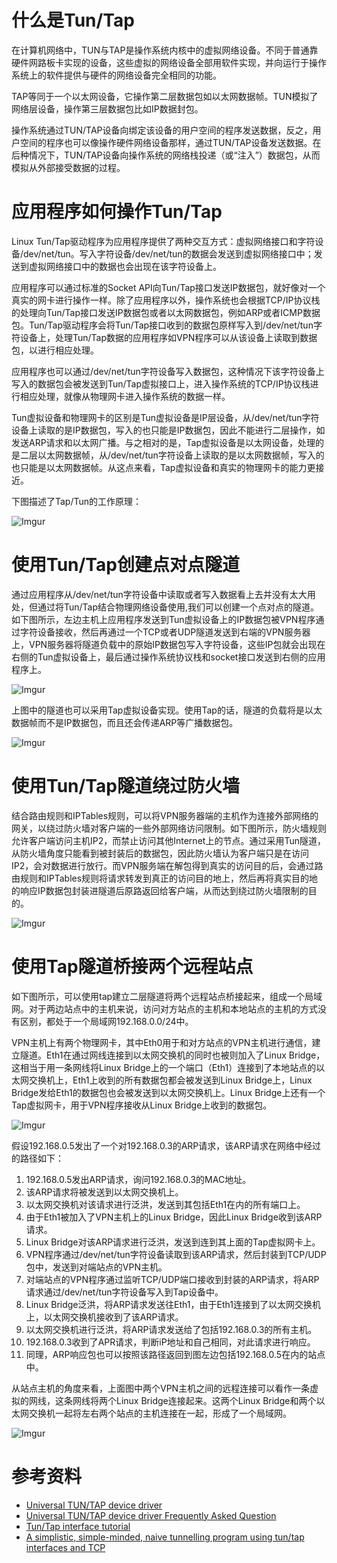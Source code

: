 # 什么是Tun/Tap

在计算机网络中，TUN与TAP是操作系统内核中的虚拟网络设备。不同于普通靠硬件网路板卡实现的设备，这些虚拟的网络设备全部用软件实现，并向运行于操作系统上的软件提供与硬件的网络设备完全相同的功能。

TAP等同于一个以太网设备，它操作第二层数据包如以太网数据帧。TUN模拟了网络层设备，操作第三层数据包比如IP数据封包。

操作系统通过TUN/TAP设备向绑定该设备的用户空间的程序发送数据，反之，用户空间的程序也可以像操作硬件网络设备那样，通过TUN/TAP设备发送数据。在后种情况下，TUN/TAP设备向操作系统的网络栈投递（或“注入”）数据包，从而模拟从外部接受数据的过程。

# 应用程序如何操作Tun/Tap

Linux Tun/Tap驱动程序为应用程序提供了两种交互方式：虚拟网络接口和字符设备/dev/net/tun。写入字符设备/dev/net/tun的数据会发送到虚拟网络接口中；发送到虚拟网络接口中的数据也会出现在该字符设备上。

应用程序可以通过标准的Socket API向Tun/Tap接口发送IP数据包，就好像对一个真实的网卡进行操作一样。除了应用程序以外，操作系统也会根据TCP/IP协议栈的处理向Tun/Tap接口发送IP数据包或者以太网数据包，例如ARP或者ICMP数据包。Tun/Tap驱动程序会将Tun/Tap接口收到的数据包原样写入到/dev/net/tun字符设备上，处理Tun/Tap数据的应用程序如VPN程序可以从该设备上读取到数据包，以进行相应处理。

应用程序也可以通过/dev/net/tun字符设备写入数据包，这种情况下该字符设备上写入的数据包会被发送到Tun/Tap虚拟接口上，进入操作系统的TCP/IP协议栈进行相应处理，就像从物理网卡进入操作系统的数据一样。

Tun虚拟设备和物理网卡的区别是Tun虚拟设备是IP层设备，从/dev/net/tun字符设备上读取的是IP数据包，写入的也只能是IP数据包，因此不能进行二层操作，如发送ARP请求和以太网广播。与之相对的是，Tap虚拟设备是以太网设备，处理的是二层以太网数据帧，从/dev/net/tun字符设备上读取的是以太网数据帧，写入的也只能是以太网数据帧。从这点来看，Tap虚拟设备和真实的物理网卡的能力更接近。

下图描述了Tap/Tun的工作原理：

![Imgur](http://123.57.190.49:12121/api/image/80ZZ6LZF.png)



# 使用Tun/Tap创建点对点隧道

通过应用程序从/dev/net/tun字符设备中读取或者写入数据看上去并没有太大用处，但通过将Tun/Tap结合物理网络设备使用,我们可以创建一个点对点的隧道。如下图所示，左边主机上应用程序发送到Tun虚拟设备上的IP数据包被VPN程序通过字符设备接收，然后再通过一个TCP或者UDP隧道发送到右端的VPN服务器上，VPN服务器将隧道负载中的原始IP数据包写入字符设备，这些IP包就会出现在右侧的Tun虚拟设备上，最后通过操作系统协议栈和socket接口发送到右侧的应用程序上。

![Imgur](http://123.57.190.49:12121/api/image/F86P6248.png)

上图中的隧道也可以采用Tap虚拟设备实现。使用Tap的话，隧道的负载将是以太数据帧而不是IP数据包，而且还会传递ARP等广播数据包。

![Imgur](http://123.57.190.49:12121/api/image/NB42D64V.png)

# 使用Tun/Tap隧道绕过防火墙

结合路由规则和IPTables规则，可以将VPN服务器端的主机作为连接外部网络的网关，以绕过防火墙对客户端的一些外部网络访问限制。如下图所示，防火墙规则允许客户端访问主机IP2，而禁止访问其他Internet上的节点。通过采用Tun隧道，从防火墙角度只能看到被封装后的数据包，因此防火墙认为客户端只是在访问IP2，会对数据进行放行。而VPN服务端在解包得到真实的访问目的后，会通过路由规则和IPTables规则将请求转发到真正的访问目的地上，然后再将真实目的地的响应IP数据包封装进隧道后原路返回给客户端，从而达到绕过防火墙限制的目的。

![Imgur](http://123.57.190.49:12121/api/image/6Z28ZD26.png)

# 使用Tap隧道桥接两个远程站点

如下图所示，可以使用tap建立二层隧道将两个远程站点桥接起来，组成一个局域网。对于两边站点中的主机来说，访问对方站点的主机和本地站点的主机的方式没有区别，都处于一个局域网192.168.0.0/24中。

VPN主机上有两个物理网卡，其中Eth0用于和对方站点的VPN主机进行通信，建立隧道。Eth1在通过网线连接到以太网交换机的同时也被则加入了Linux Bridge，这相当于用一条网线将Linux Bridge上的一个端口（Eth1）连接到了本地站点的以太网交换机上，Eth1上收到的所有数据包都会被发送到Linux Bridge上，Linux Bridge发给Eth1的数据包也会被发送到以太网交换机上。Linux Bridge上还有一个Tap虚拟网卡，用于VPN程序接收从Linux Bridge上收到的数据包。

![Imgur](http://123.57.190.49:12121/api/image/28JZL4H2.png)



假设192.168.0.5发出了一个对192.168.0.3的ARP请求，该ARP请求在网络中经过的路径如下：

1. 192.168.0.5发出ARP请求，询问192.168.0.3的MAC地址。
2. 该ARP请求将被发送到以太网交换机上。
3. 以太网交换机对该请求进行泛洪，发送到其包括Eth1在内的所有端口上。
4. 由于Eth1被加入了VPN主机上的Linux Bridge，因此Linux Bridge收到该ARP请求。
5. Linux Bridge对该ARP请求进行泛洪，发送到连到其上面的Tap虚拟网卡上。
6. VPN程序通过/dev/net/tun字符设备读取到该ARP请求，然后封装到TCP/UDP包中，发送到对端站点的VPN主机。
7. 对端站点的VPN程序通过监听TCP/UDP端口接收到封装的ARP请求，将ARP请求通过/dev/net/tun字符设备写入到Tap设备中。
8. Linux Bridge泛洪，将ARP请求发送往Eth1，由于Eth1连接到了以太网交换机上，以太网交换机接收到了该ARP请求。
9. 以太网交换机进行泛洪，将ARP请求发送给了包括192.168.0.3的所有主机。
10. 192.168.0.3收到了APR请求，判断iP地址和自己相同，对此请求进行响应。
11. 同理，ARP响应包也可以按照该路径返回到图左边包括192.168.0.5在内的站点中。

从站点主机的角度来看，上面图中两个VPN主机之间的远程连接可以看作一条虚拟的网线，这条网线将两个Linux Bridge连接起来。这两个Linux Bridge和两个以太网交换机一起将左右两个站点的主机连接在一起，形成了一个局域网。

![Imgur](http://123.57.190.49:12121/api/image/002VXJV6.png)

# 参考资料

* [Universal TUN/TAP device driver](https://www.kernel.org/doc/Documentation/networking/tuntap.txt)
* [Universal TUN/TAP device driver Frequently Asked Question](http://vtun.sourceforge.net/tun/faq.html)
* [Tun/Tap interface tutorial](https://backreference.org/2010/03/26/tuntap-interface-tutorial/)
* [A simplistic, simple-minded, naive tunnelling program using tun/tap interfaces and TCP](https://github.com/gregnietsky/simpletun/blob/master/simpletun.c)
